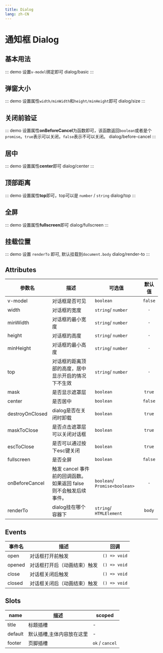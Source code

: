 ```yaml
---
title: Dialog
lang: zh-CN
---
```


# 通知框 Dialog

## 基本用法
::: demo  设置`v-model`绑定即可
dialog/basic
:::

## 弹窗大小
::: demo 设置属性`width/minWidth`和`height/minHeight`即可
dialog/size
:::

## 关闭前验证
::: demo 设置属性**onBeforeCancel**为函数即可，该函数返回`boolean`或者是个`promise`。`true`表示可以关闭，`false`表示不可以关闭。
dialog/before-cancel
:::

## 居中
::: demo 设置属性**center**即可
dialog/center
:::

## 顶部距离
::: demo 设置属性**top**即可，top可以是 `number` / `string`
dialog/top
:::

## 全屏
::: demo 设置属性**fullscreen**即可
dialog/fullscreen
:::

## 挂载位置
::: demo 设置 `renderTo` 即可, 默认挂载到`document.body`
dialog/render-to
:::


## Attributes
|参数名|描述|可选值|默认值|
|---|---|---|:---:|
|v-model|对话框是否可见|`boolean`|`false`|
|width|对话框的宽度|`string`/ `number`  |`-`|
|minWidth|对话框的最小宽度|`string`/ `number`  |`-`|
|height|对话框的高度|`string`/ `number`  |`-`|
|minHeight|对话框的最小高度|`string`/ `number`  |`-`|
|top|对话框的距离顶部的高度，居中显示开启的情况下不生效|`string`/ `number`  |`-`|
|mask|是否显示遮罩层|`boolean`|`true`|
|center|是否居中|`boolean`|`false`|
|destroyOnClosed|dialog是否在关闭时卸载|`boolean`|`true`|
|maskToClose|是否点击遮罩层可以关闭对话框|`boolean`|`true`|
|escToClose|是否可以通过按下esc键关闭|`boolean`|`true`|
|fullscreen|是否全屏|`boolean`|`false`|
|onBeforeCancel|触发 cancel 事件前的回调函数。如果返回 false 则不会触发后续事件。|`boolean`/ `Promise<boolean>`|`-`|
|renderTo|dialog挂在哪个容器下|`string`/ `HTMLElement`|`body`|


## Events
|事件名|描述|回调|
|---|---|---|
|open|对话框打开前触发|`() => void`|
|opened|对话框打开后（动画结束）触发|`() => void`|
|close|对话框关闭后触发|`() => void`|
|closed|对话框关闭后（动画结束）触发|`() => void`|


## Slots
|name|描述|scoped|
|---|---|---|
|title|标题插槽|-|
|default|默认插槽,主体内容放在这里|-|
|footer|页脚插槽|`ok` / `cancel` |






